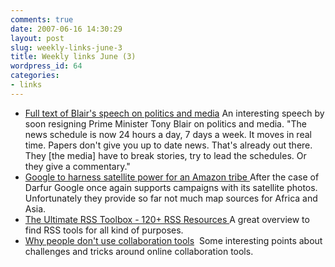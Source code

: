 ```yaml
---
comments: true
date: 2007-06-16 14:30:29
layout: post
slug: weekly-links-june-3
title: Weekly links June (3)
wordpress_id: 64
categories:
- links
---
```







  * [Full text of Blair's speech on politics and media](http://www.telegraph.co.uk/news/main.jhtml?xml=/news/2007/06/12/nmedia212.xml)
An interesting speech by soon resigning Prime Minister Tony Blair on politics and media. "The news schedule is now 24 hours a day, 7 days a week. It moves in real time. Papers don't give you up to date news. That's already out there. They [the media] have to break stories, try to lead the schedules. Or they give a commentary."
  * [Google to harness satellite power for an Amazon tribe
](http://www.sfgate.com/cgi-bin/article.cgi?f=/c/a/2007/06/10/AMAZON.TMP)After the case of Darfur Google once again supports campaigns with its satellite photos. Unfortunately they provide so far not much map sources for Africa and Asia.
  * [The Ultimate RSS Toolbox - 120+ RSS Resources
](http://mashable.com/2007/06/11/rss-toolbox/)A great overview to find RSS tools for all kind of purposes.
  * [Why people don't use collaboration tools](http://www.anecdote.com.au/archives/2007/06/why_people_dont_1.html) 
Some interesting points about challenges and tricks around online collaboration tools.
